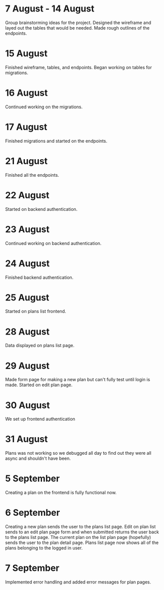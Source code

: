 # 7 August - 14 August
Group brainstorming ideas for the project. Designed the wireframe and layed out the tables that would be needed. Made rough outlines of the endpoints.

# 15 August
Finished wireframe, tables, and endpoints. Began working on tables for migrations.

# 16 August
Continued working on the migrations.

# 17 August
Finished migrations and started on the endpoints.

# 21 August
Finished all the endpoints.

# 22 August
Started on backend authentication.

# 23 August
Continued working on backend authentication.

# 24 August
Finished backend authentication.

# 25 August
Started on plans list frontend.

# 28 August
Data displayed on plans list page.

# 29 August
Made form page for making a new plan but can't fully test until login is made. Started on edit plan page.

# 30 August
We set up frontend authentication

# 31 August
Plans was not working so we debugged all day to find out they were all async and shouldn't have been.

# 5 September
Creating a plan on the frontend is fully functional now.

# 6 September
Creating a new plan sends the user to the plans list page. Edit on plan list sends to an edit plan page form and when submitted returns the user back to the plans list page. The current plan on the list plan page (hopefully) sends the user to the plan detail page. Plans list page now shows all of the plans belonging to the logged in user.

# 7 September
Implemented error handling and added error messages for plan pages.